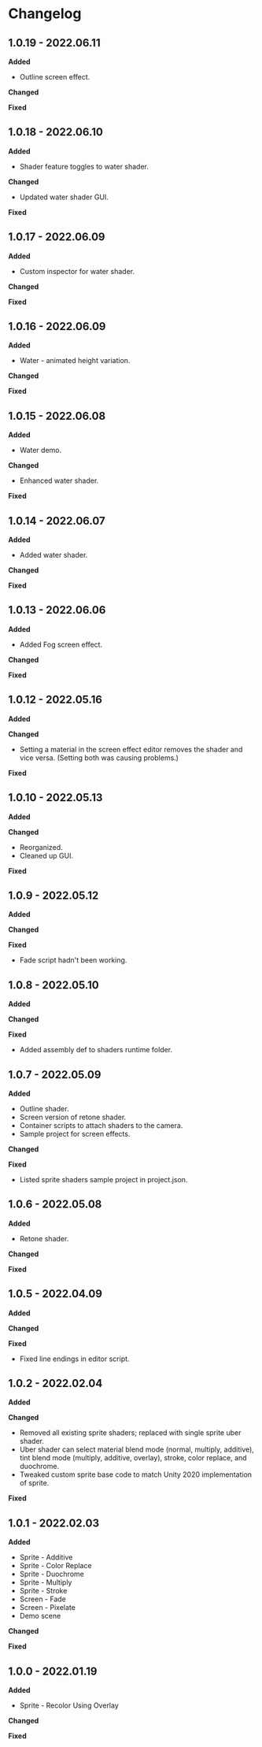 # Changelog

## 1.0.19 - 2022.06.11

**Added**

* Outline screen effect.

**Changed**

**Fixed**

## 1.0.18 - 2022.06.10

**Added**

* Shader feature toggles to water shader.

**Changed**

* Updated water shader GUI.

**Fixed**

## 1.0.17 - 2022.06.09

**Added**

* Custom inspector for water shader.

**Changed**

**Fixed**

## 1.0.16 - 2022.06.09

**Added**

* Water - animated height variation.

**Changed**

**Fixed**

## 1.0.15 - 2022.06.08

**Added**

* Water demo.

**Changed**

* Enhanced water shader.

**Fixed**

## 1.0.14 - 2022.06.07

**Added**

* Added water shader.

**Changed**

**Fixed**

## 1.0.13 - 2022.06.06

**Added**

* Added Fog screen effect.

**Changed**

**Fixed**

## 1.0.12 - 2022.05.16

**Added**

**Changed**

* Setting a material in the screen effect editor removes the shader and vice versa. (Setting both was causing problems.)

**Fixed**

## 1.0.10 - 2022.05.13

**Added**

**Changed**

* Reorganized.
* Cleaned up GUI.

**Fixed**

## 1.0.9 - 2022.05.12

**Added**

**Changed**

**Fixed**

* Fade script hadn't been working.

## 1.0.8 - 2022.05.10

**Added**

**Changed**

**Fixed**

* Added assembly def to shaders runtime folder.

## 1.0.7 - 2022.05.09

**Added**

* Outline shader.
* Screen version of retone shader.
* Container scripts to attach shaders to the camera.
* Sample project for screen effects.

**Changed**

**Fixed**

* Listed sprite shaders sample project in project.json.

## 1.0.6 - 2022.05.08

**Added**

* Retone shader.

**Changed**

**Fixed**

## 1.0.5 - 2022.04.09

**Added**

**Changed**

**Fixed**

* Fixed line endings in editor script.

## 1.0.2 - 2022.02.04

**Added**

**Changed**

* Removed all existing sprite shaders; replaced with single sprite uber shader.
* Uber shader can select material blend mode (normal, multiply, additive), tint blend mode (multiply, additive, overlay), stroke, color replace, and duochrome.
* Tweaked custom sprite base code to match Unity 2020 implementation of sprite.

**Fixed**

## 1.0.1 - 2022.02.03

**Added**

* Sprite - Additive
* Sprite - Color Replace
* Sprite - Duochrome
* Sprite - Multiply
* Sprite - Stroke
* Screen - Fade
* Screen - Pixelate
* Demo scene

**Changed**

**Fixed**

## 1.0.0 - 2022.01.19

**Added**

* Sprite - Recolor Using Overlay

**Changed**

**Fixed**
